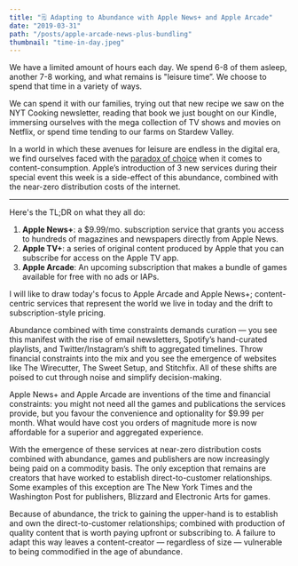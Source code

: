 ```yaml
---
title: "🗒 Adapting to Abundance with Apple News+ and Apple Arcade" 
date: "2019-03-31"
path: "/posts/apple-arcade-news-plus-bundling"
thumbnail: "time-in-day.jpeg"
---
```


We have a limited amount of hours each day. We spend 6-8 of them asleep, another 7-8 working, and what remains is "leisure time”. We choose to spend that time in a variety of ways. 

We can spend it with our families, trying out that new recipe we saw on the NYT Cooking newsletter, reading that book we just bought on our Kindle, immersing ourselves with the mega collection of TV shows and movies on Netflix, or spend time tending to our farms on Stardew Valley. 

In a world in which these avenues for leisure are endless in the digital era, we find ourselves faced with the [paradox of choice](https://www.ted.com/talks/barry_schwartz_on_the_paradox_of_choice?language=en) when it comes to content-consumption. Apple’s introduction of 3 new services during their special event this week is a side-effect of this abundance, combined with the near-zero distribution costs of the internet.

---

Here's the TL;DR on what they all do:
1. **Apple News+**: a $9.99/mo. subscription service that grants you access to hundreds of magazines and newspapers directly from Apple News.
2. **Apple TV+**: a series of original content produced by Apple that you can subscribe for access on the Apple TV app.
3. **Apple Arcade**: An upcoming subscription that makes a bundle of games available for free with no ads or IAPs.

I will like to draw today's focus to Apple Arcade and Apple News+; content-centric services that represent the world we live in today and the drift to subscription-style pricing.

Abundance combined with time constraints demands curation — you see this manifest with the rise of email newsletters, Spotify’s hand-curated playlists, and Twitter/Instagram’s shift to aggregated timelines. Throw financial constraints into the mix and you see the emergence of websites like The Wirecutter, The Sweet Setup, and Stitchfix. All of these shifts are poised to cut through noise and simplify decision-making.

Apple News+ and Apple Arcade are inventions of the time and financial constraints: you might not need all the games and publications the services provide, but you favour the convenience and optionality for $9.99 per month. What would have cost you orders of magnitude more is now affordable for a superior and aggregated experience.

With the emergence of these services at near-zero distribution costs combined with abundance, games and publishers are now increasingly being paid on a commodity basis. The only exception that remains are creators that have worked to establish direct-to-customer relationships. Some examples of this exception are The New York Times and the Washington Post for publishers, Blizzard and Electronic Arts for games. 

Because of abundance, the trick to gaining the upper-hand is to establish and own the direct-to-customer relationships; combined with production of quality content that is worth paying upfront or subscribing to. A failure to adapt this way leaves a content-creator — regardless of size — vulnerable to being commodified in the age of abundance.

